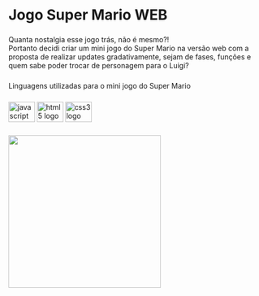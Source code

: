 <h1 align="left">Jogo Super Mario WEB</h1>

###

<p align="left">Quanta nostalgia esse jogo trás, não é mesmo?! <br>Portanto decidi criar um mini jogo do Super Mario na versão web com a proposta de realizar updates gradativamente, sejam de fases, funções e quem sabe poder trocar de personagem para o Luigi?</p>

###

<p align="left">Linguagens utilizadas para o mini jogo do Super Mario</p>

###

<div align="left">
  <img src="https://cdn.jsdelivr.net/gh/devicons/devicon/icons/javascript/javascript-original.svg" height="40" width="52" alt="javascript logo"  />
  <img src="https://cdn.jsdelivr.net/gh/devicons/devicon/icons/html5/html5-original.svg" height="40" width="52" alt="html5 logo"  />
  <img src="https://cdn.jsdelivr.net/gh/devicons/devicon/icons/css3/css3-original.svg" height="40" width="52" alt="css3 logo"  />
</div>

###

<img align="left" height="300" src="https://th.bing.com/th/id/R.47692f66878161bf2e03f05712ae5a75?rik=IcFJgNcSB0ULvw&riu=http%3a%2f%2fmariomayhem.com%2fbowsers_blog%2fwp-content%2fuploads%2f2013%2f07%2ftumblr_mlifr2nnl61r3smugo1_500.gif&ehk=kXwTe8apW13NA3shwPD0XxBwaqwN%2bSs30l92alB2tmM%3d&risl=&pid=ImgRaw&r=0"  />

###

